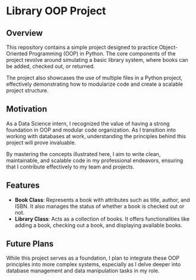 # Library OOP Project

## Overview
This repository contains a simple project designed to practice Object-Oriented Programming (OOP) in Python. The core components of the project revolve around simulating a basic library system, where books can be added, checked out, or returned.

The project also showcases the use of multiple files in a Python project, effectively demonstrating how to modularize code and create a scalable project structure.

## Motivation
As a Data Science intern, I recognized the value of having a strong foundation in OOP and modular code organization. As I transition into working with databases at work, understanding the principles behind this project will prove invaluable.

By mastering the concepts illustrated here, I aim to write clean, maintainable, and scalable code in my professional endeavors, ensuring that I contribute effectively to my team and projects.

## Features
- **Book Class**: Represents a book with attributes such as title, author, and ISBN. It also manages the status of whether a book is checked out or not.
- **Library Class**: Acts as a collection of books. It offers functionalities like adding a book, checking out a book, and displaying available books.

## Future Plans
While this project serves as a foundation, I plan to integrate these OOP principles into more complex systems, especially as I delve deeper into database management and data manipulation tasks in my role.


